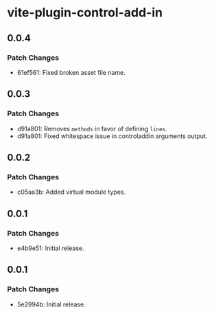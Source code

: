 # vite-plugin-control-add-in

## 0.0.4

### Patch Changes

- 61ef561: Fixed broken asset file name.

## 0.0.3

### Patch Changes

- d91a801: Removes `methods` in favor of defining `lines`.
- d91a801: Fixed whitespace issue in controladdin arguments output.

## 0.0.2

### Patch Changes

- c05aa3b: Added virtual module types.

## 0.0.1

### Patch Changes

- e4b9e51: Initial release.

## 0.0.1

### Patch Changes

- 5e2994b: Initial release.
